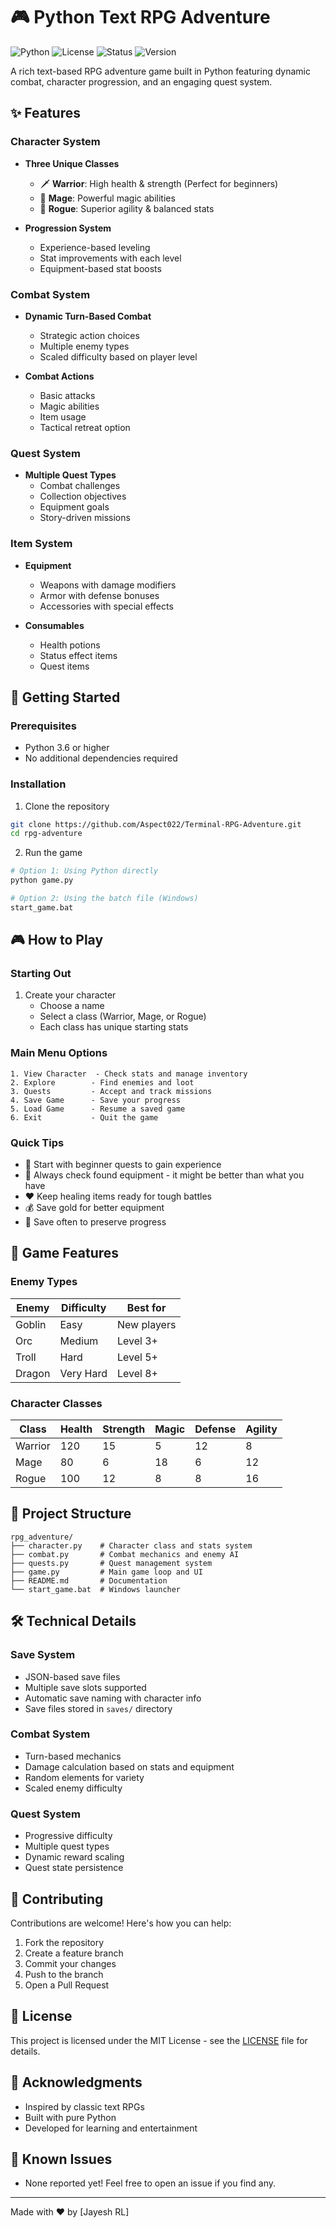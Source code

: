 # 🎮 Python Text RPG Adventure

![Python](https://img.shields.io/badge/Python-3.6+-blue.svg)
![License](https://img.shields.io/badge/license-MIT-green.svg)
![Status](https://img.shields.io/badge/status-playable-success.svg)
![Version](https://img.shields.io/badge/version-1.0.0-orange.svg)

A rich text-based RPG adventure game built in Python featuring dynamic combat, character progression, and an engaging quest system.

## ✨ Features

### Character System
- **Three Unique Classes**
  - 🗡️ **Warrior**: High health & strength (Perfect for beginners)
  - 🔮 **Mage**: Powerful magic abilities
  - 🏹 **Rogue**: Superior agility & balanced stats

- **Progression System**
  - Experience-based leveling
  - Stat improvements with each level
  - Equipment-based stat boosts

### Combat System
- **Dynamic Turn-Based Combat**
  - Strategic action choices
  - Multiple enemy types
  - Scaled difficulty based on player level

- **Combat Actions**
  - Basic attacks
  - Magic abilities
  - Item usage
  - Tactical retreat option

### Quest System
- **Multiple Quest Types**
  - Combat challenges
  - Collection objectives
  - Equipment goals
  - Story-driven missions

### Item System
- **Equipment**
  - Weapons with damage modifiers
  - Armor with defense bonuses
  - Accessories with special effects

- **Consumables**
  - Health potions
  - Status effect items
  - Quest items

## 🚀 Getting Started

### Prerequisites
- Python 3.6 or higher
- No additional dependencies required

### Installation

1. Clone the repository
```bash
git clone https://github.com/Aspect022/Terminal-RPG-Adventure.git
cd rpg-adventure
```

2. Run the game
```bash
# Option 1: Using Python directly
python game.py

# Option 2: Using the batch file (Windows)
start_game.bat
```

## 🎮 How to Play

### Starting Out
1. Create your character
   - Choose a name
   - Select a class (Warrior, Mage, or Rogue)
   - Each class has unique starting stats

### Main Menu Options
```
1. View Character  - Check stats and manage inventory
2. Explore        - Find enemies and loot
3. Quests         - Accept and track missions
4. Save Game      - Save your progress
5. Load Game      - Resume a saved game
6. Exit           - Quit the game
```

### Quick Tips
- 💪 Start with beginner quests to gain experience
- 🎒 Always check found equipment - it might be better than what you have
- ❤️ Keep healing items ready for tough battles
- 💰 Save gold for better equipment
- 💾 Save often to preserve progress

## 🎯 Game Features

### Enemy Types
| Enemy    | Difficulty | Best for           |
|----------|------------|-------------------|
| Goblin   | Easy       | New players       |
| Orc      | Medium     | Level 3+          |
| Troll    | Hard       | Level 5+          |
| Dragon   | Very Hard  | Level 8+          |

### Character Classes
| Class   | Health | Strength | Magic | Defense | Agility |
|---------|--------|----------|-------|---------|---------|
| Warrior | 120    | 15       | 5     | 12      | 8       |
| Mage    | 80     | 6        | 18    | 6       | 12      |
| Rogue   | 100    | 12       | 8     | 8       | 16      |

## 📁 Project Structure
```
rpg_adventure/
├── character.py    # Character class and stats system
├── combat.py       # Combat mechanics and enemy AI
├── quests.py       # Quest management system
├── game.py         # Main game loop and UI
├── README.md       # Documentation
└── start_game.bat  # Windows launcher
```

## 🛠️ Technical Details

### Save System
- JSON-based save files
- Multiple save slots supported
- Automatic save naming with character info
- Save files stored in `saves/` directory

### Combat System
- Turn-based mechanics
- Damage calculation based on stats and equipment
- Random elements for variety
- Scaled enemy difficulty

### Quest System
- Progressive difficulty
- Multiple quest types
- Dynamic reward scaling
- Quest state persistence

## 🤝 Contributing

Contributions are welcome! Here's how you can help:

1. Fork the repository
2. Create a feature branch
3. Commit your changes
4. Push to the branch
5. Open a Pull Request

## 📝 License

This project is licensed under the MIT License - see the [LICENSE](LICENSE) file for details.

## 🎉 Acknowledgments

- Inspired by classic text RPGs
- Built with pure Python
- Developed for learning and entertainment

## 🐛 Known Issues

- None reported yet! Feel free to open an issue if you find any.

---
Made with ❤️ by [Jayesh RL]
